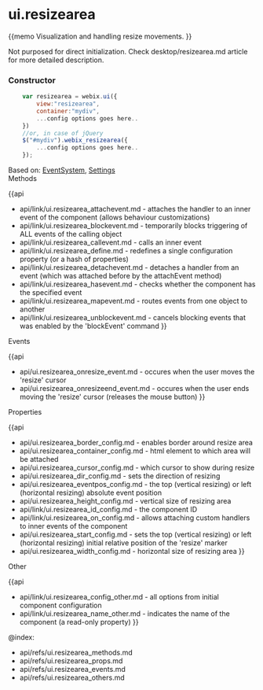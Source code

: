 ui.resizearea 
=============


{{memo Visualization and handling resize movements. }}

Not purposed for direct initialization. Check desktop/resizearea.md article for more detailed description.

### Constructor

~~~js
	var resizearea = webix.ui({
		view:"resizearea", 
		container:"mydiv", 
		...config options goes here..
	})
	//or, in case of jQuery
	$("#mydiv").webix_resizearea({
		...config options goes here..
	});
~~~

<div class='webixdoc_parents'><span>Based on: </span>
<a href="api/refs/eventsystem.md">EventSystem</a>, <a href="api/refs/settings.md">Settings</a></div>


<div class='h2'>Methods</div>

{{api
- api/link/ui.resizearea_attachevent.md - attaches the handler to an inner event of the component (allows behaviour customizations)
- api/link/ui.resizearea_blockevent.md - temporarily blocks triggering of ALL events of the calling object
- api/link/ui.resizearea_callevent.md - calls an inner event
- api/link/ui.resizearea_define.md - redefines a single configuration property (or a hash of properties)
- api/link/ui.resizearea_detachevent.md - detaches a handler from an event (which was attached before by the attachEvent method)
- api/link/ui.resizearea_hasevent.md - checks whether the component has the specified event
- api/link/ui.resizearea_mapevent.md - routes events from one object to another
- api/link/ui.resizearea_unblockevent.md - cancels blocking events that was enabled by the 'blockEvent' command
}}


<div class='h2'>Events</div>


{{api
- api/ui.resizearea_onresize_event.md - occures when the user moves the 'resize' cursor
- api/ui.resizearea_onresizeend_event.md - occures when the user ends moving the 'resize' cursor (releases the mouse button)
}}


<div class='h2'>Properties</div>

{{api
- api/ui.resizearea_border_config.md - enables border around resize area
- api/ui.resizearea_container_config.md - html element to which area will be attached
- api/ui.resizearea_cursor_config.md - which cursor to show during resize
- api/ui.resizearea_dir_config.md - sets the direction of resizing
- api/ui.resizearea_eventpos_config.md - the top (vertical resizing) or left (horizontal resizing) absolute event position
- api/ui.resizearea_height_config.md - vertical size of resizing area
- api/link/ui.resizearea_id_config.md - the component ID
- api/link/ui.resizearea_on_config.md - allows attaching custom handlers to inner events of the component
- api/ui.resizearea_start_config.md - sets the top (vertical resizing) or left (horizontal resizing) initial relative position of the 'resize' marker
- api/ui.resizearea_width_config.md - horizontal size of resizing area
}}





<div class='h2'>Other</div>


{{api
- api/link/ui.resizearea_config_other.md - all options from initial component configuration
- api/link/ui.resizearea_name_other.md - indicates the name of the component (a read-only property)
}}


@index:
- api/refs/ui.resizearea_methods.md
- api/refs/ui.resizearea_props.md
- api/refs/ui.resizearea_events.md
- api/refs/ui.resizearea_others.md

